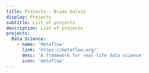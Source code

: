 ```yaml
---
title: Projects - Bryan Galvin
display: Projects
subtitle: List of projects
description: List of projects
projects:
  Data Science:
    - name: 'Metaflow'
      link: 'https://metaflow.org/'
      desc: 'A framework for real-life data science'
      icon: 'metaflow'
---
```


<ListProjects :projects="frontmatter.projects"/>
